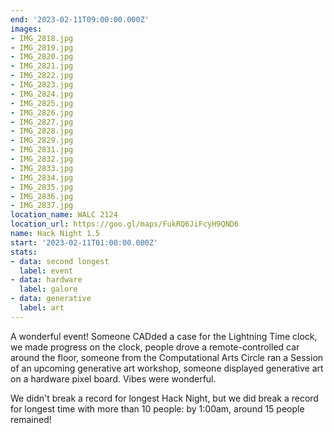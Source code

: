 ```yaml
---
end: '2023-02-11T09:00:00.000Z'
images:
- IMG_2818.jpg
- IMG_2819.jpg
- IMG_2820.jpg
- IMG_2821.jpg
- IMG_2822.jpg
- IMG_2823.jpg
- IMG_2824.jpg
- IMG_2825.jpg
- IMG_2826.jpg
- IMG_2827.jpg
- IMG_2828.jpg
- IMG_2829.jpg
- IMG_2831.jpg
- IMG_2832.jpg
- IMG_2833.jpg
- IMG_2834.jpg
- IMG_2835.jpg
- IMG_2836.jpg
- IMG_2837.jpg
location_name: WALC 2124
location_url: https://goo.gl/maps/FukRQ6JiFcyH9QND6
name: Hack Night 1.5
start: '2023-02-11T01:00:00.000Z'
stats:
- data: second longest
  label: event
- data: hardware
  label: galore
- data: generative
  label: art
---
```


A wonderful event! Someone CADded a case for the Lightning Time clock, we made progress on the clock, people drove a remote-controlled car around the floor, someone from the Computational Arts Circle ran a Session of an upcoming generative art workshop, someone displayed generative art on a hardware pixel board. Vibes were wonderful.

We didn't break a record for longest Hack Night, but we did break a record for longest time with more than 10 people: by 1:00am, around 15 people remained!